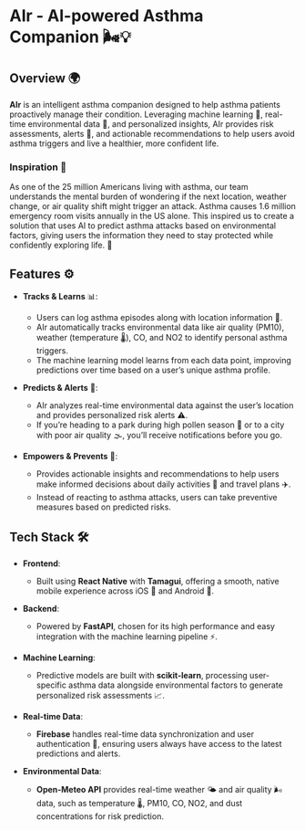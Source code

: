 # AIr - AI-powered Asthma Companion 🌬️💡

## Overview 🌍

**AIr** is an intelligent asthma companion designed to help asthma patients proactively manage their condition. Leveraging machine learning 🤖, real-time environmental data 🌱, and personalized insights, AIr provides risk assessments, alerts 🚨, and actionable recommendations to help users avoid asthma triggers and live a healthier, more confident life.

### Inspiration 💭

As one of the 25 million Americans living with asthma, our team understands the mental burden of wondering if the next location, weather change, or air quality shift might trigger an attack. Asthma causes 1.6 million emergency room visits annually in the US alone. This inspired us to create a solution that uses AI to predict asthma attacks based on environmental factors, giving users the information they need to stay protected while confidently exploring life. 🌟

## Features ⚙️

- **Tracks & Learns** 📊: 
  - Users can log asthma episodes along with location information 📍.
  - AIr automatically tracks environmental data like air quality (PM10), weather (temperature 🌡️), CO, and NO2 to identify personal asthma triggers.
  - The machine learning model learns from each data point, improving predictions over time based on a user’s unique asthma profile.

- **Predicts & Alerts** 🔔:
  - AIr analyzes real-time environmental data against the user’s location and provides personalized risk alerts ⚠️.
  - If you’re heading to a park during high pollen season 🌼 or to a city with poor air quality 🌫️, you’ll receive notifications before you go.

- **Empowers & Prevents** 💪:
  - Provides actionable insights and recommendations to help users make informed decisions about daily activities 🏃 and travel plans ✈️.
  - Instead of reacting to asthma attacks, users can take preventive measures based on predicted risks.

## Tech Stack 🛠️

- **Frontend**: 
  - Built using **React Native** with **Tamagui**, offering a smooth, native mobile experience across iOS 🍏 and Android 🤖.

- **Backend**:
  - Powered by **FastAPI**, chosen for its high performance and easy integration with the machine learning pipeline ⚡.
  
- **Machine Learning**:
  - Predictive models are built with **scikit-learn**, processing user-specific asthma data alongside environmental factors to generate personalized risk assessments 📈.

- **Real-time Data**:
  - **Firebase** handles real-time data synchronization and user authentication 🔑, ensuring users always have access to the latest predictions and alerts.

- **Environmental Data**:
  - **Open-Meteo API** provides real-time weather 🌤️ and air quality 🌬️ data, such as temperature 🌡️, PM10, CO, NO2, and dust concentrations for risk prediction.
